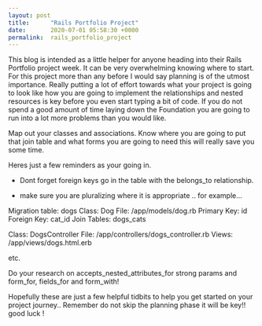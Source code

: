 ```yaml
---
layout: post
title:      "Rails Portfolio Project"
date:       2020-07-01 05:58:30 +0000
permalink:  rails_portfolio_project
---
```



This blog is intended as a little helper for anyone heading into their Rails Portfolio project week. It can be very overwhelming knowing where to start. For this project more than any before I would say planning is of the utmost importance. Really putting a lot of effort towards what your project is going to look like how you are going to implement the relationships and nested resources is key before you even start typing a bit of code. If you do not spend a good amount of time laying down the Foundation you are going to run into a lot more problems than you would like. 

Map out your classes and associations. Know where you are going to put that join table and what forms you are going to need this will really save you some time. 

Heres just a few reminders as your going in.

* Dont forget foreign keys go in the table with the belongs_to relationship. 

* make sure you are pluralizing where it is appropriate .. for example...

Migration table: 			dogs
Class: 			Dog
File: 			/app/models/dog.rb
Primary Key: 	id
Foreign Key: 	cat_id
Join Tables: 	dogs_cats

Class: 			DogsController
File: 			/app/controllers/dogs_controller.rb
Views: 		/app/views/dogs.html.erb

etc.

Do your research on accepts_nested_attributes_for
strong params and form_for, fields_for and form_with! 

Hopefully these are just a few helpful tidbits to help you get started on your project journey.. Remember do not skip the planning phase it will be key!! good luck !

